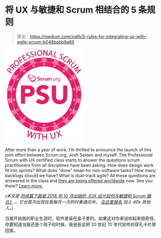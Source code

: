 # 将 UX 与敏捷和 Scrum 相结合的 5 条规则

> 原文：<https://medium.com/swlh/5-rules-for-integrating-ux-with-agile-scrum-b048babb9a89>

![](img/a57dfc6fdb3a432d4fc1611388a1c78d.png)

After more than a year of work, I’m thrilled to announce the launch of this joint effort between Scrum.org, Josh Seiden and myself. The Professional Scrum with UX certified class starts to answer the questions scrum practitioners from all disciplines have been asking. How does design work fit into sprints? What does “done” mean for non-software tasks? How many backlogs should we have? What is dual-track agile? All these questions are answered in the class and [they are being offered worldwide](https://www.scrum.org/classes?country=All&proximity=&scrumorg_geocoder_postal=&uid=&type%5B%5D=200&scrumorg_geocoder_postal_state=1&field_course_language_value=&proximity-lat=&proximity-lng=) now. See you there? [Learn more.](https://www.scrum.org/courses/professional-scrum-user-experience-training)

*(本文是* [*的续篇下面是 2018 年 10 月出版的《UX 设计如何与敏捷和 Scrum 融合》*](/swlh/here-is-how-ux-design-integrates-with-agile-and-scrum-4f3cf8c10e24) *。它也首次出现在我每月一次的时事通讯中。* [*在这里报名*](https://continuouslearning.beehiiv.com) *加入 40k 其他人。)*

当我开始我的职业生涯时，软件是装在盒子里的。如果这对你来说听起来很奇怪，你要知道当我还是个孩子的时候，我爸爸会把 20 世纪 70 年代软件的穿孔卡片带回家。
